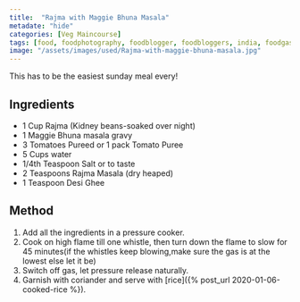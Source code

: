 ```yaml
---
title:  "Rajma with Maggie Bhuna Masala"
metadate: "hide"
categories: [Veg Maincourse]
tags: [food, foodphotography, foodblogger, foodbloggers, india, foodgasm, indianfood, love, foodcoma, foodporn,indiancooking, indianrecipe, foodlovers, indianfood, indianfoodbloggers, foodiesofinstagram, foodlove, indian, indiancouple, eatlocal, eathealthy, eatwell, desifood, trending, tasty, taste, yummyinmytummy, foodie, instafood, instafoodie, foodstagram, instagood, passionatepaprika, foodblog, easy, indian, recipe, mothersrecipe, cooking, easycooking, easyrecipe, simple, simplefood, indiancurry, rajmamasala, simplerajma ]
image: "/assets/images/used/Rajma-with-maggie-bhuna-masala.jpg"
---
```


This has to be the easiest sunday meal every!

## Ingredients

- 1 Cup Rajma (Kidney beans-soaked over night)
- 1 Maggie Bhuna masala gravy
- 3 Tomatoes Pureed or 1 pack Tomato Puree
- 5 Cups water
- 1/4th Teaspoon Salt or to taste
- 2 Teaspoons Rajma Masala (dry heaped)
- 1 Teaspoon Desi Ghee

## Method

1. Add all the ingredients in a pressure cooker. 
2. Cook on high flame till one whistle, then turn down the flame to slow for 45 minutes(if the whistles keep blowing,make sure the gas is at the lowest else let it be)
3. Switch off gas, let pressure release naturally.
4. Garnish with coriander and serve with [rice]({% post_url 2020-01-06-cooked-rice %}). 

